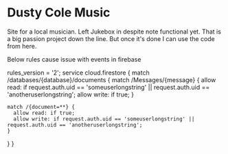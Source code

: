 # Dusty Cole Music

Site for a local musician. Left Jukebox in despite note functional yet. That is a big passion project down the line. But once it's done I can use the code from here. 

Below rules cause issue with events in firebase

rules_version = '2';
service cloud.firestore {
  match /databases/{database}/documents {
    match /Messages/{message} {
      allow read: if request.auth.uid == 'someuserlongstring' || request.auth.uid == 'anotheruserlongstring';
      allow write: if true;
    }

    match /{document=**} {
      allow read: if true;
      allow write: if request.auth.uid == 'someuserlongstring' || request.auth.uid == 'anotheruserlongstring';
    }
  }
}